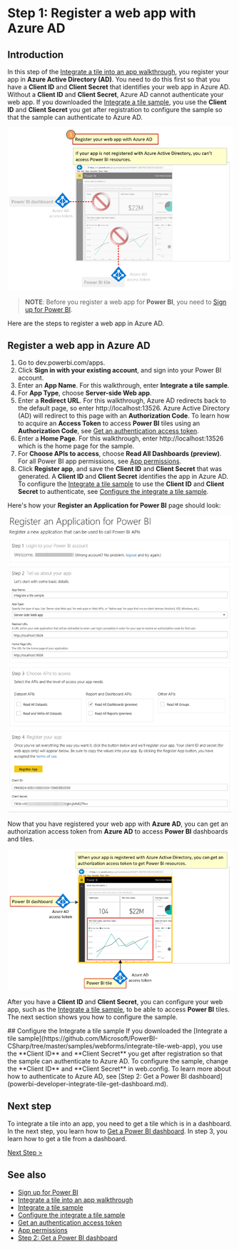 <properties
   pageTitle="Register a web app with Azure AD"
   description="Register a web app with Azure AD"
   services="powerbi"
   documentationCenter=""
   authors="dvana"
   manager="mblythe"
   backup=""
   editor=""
   tags=""/>

<tags
   ms.service="powerbi"
   ms.devlang="NA"
   ms.topic="get-started-article"
   ms.tgt_pltfrm="NA"
   ms.workload="powerbi"
   ms.date="05/24/2016"
   ms.author="derrickv"/>

# Step 1: Register a web app with Azure AD

## Introduction

In this step of the [Integrate a tile into an app walkthrough](powerbi-developer-integrate-tile.md), you register your app in **Azure Active Directory (AD)**. You need to do this first so that you have a **Client ID** and **Client Secret** that identifies your web app in Azure AD. Without a **Client ID** and **Client Secret**, Azure AD cannot authenticate your web app. If you downloaded the [Integrate a tile sample](https://github.com/Microsoft/PowerBI-CSharp/tree/master/samples/webforms/integrate-tile-web-app), you use the **Client ID** and **Client Secret** you get after registration to configure the sample so that the sample can authenticate to Azure AD.

![](media\powerbi-developer-integrate-tile\integrate-tile-step1a.png)

>**NOTE**: Before you register a web app for **Power BI**, you need to [Sign up for Power BI](powerbi-admin-free-with-custom-azure-directory.md).

Here are the steps to register a web app in Azure AD.

## Register a web app in Azure AD

1. Go to dev.powerbi.com/apps.
2. Click **Sign in with your existing account**, and sign into your Power BI account.
3. Enter an **App Name**. For this walkthrough, enter **Integrate a tile sample**.
4. For **App Type**, choose **Server-side Web app**.
5. Enter a **Redirect URL**. For this walkthrough, Azure AD redirects back to the default page, so enter http://localhost:13526. Azure Active Directory (AD) will redirect to this page with an **Authorization Code**. To learn how to acquire an **Access Token** to access **Power BI** tiles using an **Authorization Code**, see [Get an authentication access token](powerbi-developer-integrate-tile-get-dashboard.md#get-token).
6. Enter a **Home Page**. For this walkthrough, enter http://localhost:13526 which is the home page for the sample.
7. For **Choose APIs to access**, choose **Read All Dashboards (preview)**. For all Power BI app permissions, see [App permissions](powerbi-developer-power-bi-permissions.md).
7. Click **Register app**, and save the **Client ID** and **Client Secret** that was generated. A **Client ID** and **Client Secret** identifies the app in Azure AD. To configure the [Integrate a tile sample](https://github.com/Microsoft/PowerBI-CSharp/tree/master/samples/webforms/integrate-tile-web-app) to use the **Client ID** and **Client Secret** to authenticate, see [Configure the integrate a tile sample](powerbi-developer-integrate-tile-register.md#configure-sample).

Here's how your **Register an Application for Power BI** page should look:

![](media\powerbi-developer-integrate-tile\register-app.png)

Now that you have registered your web app with **Azure AD**, you can get an authorization access token from **Azure AD** to access **Power BI** dashboards and tiles.

![](media\powerbi-developer-integrate-tile\integrate-tile-step1b.png)

After you have a **Client ID** and **Client Secret**, you can configure your web app, such as the [Integrate a tile sample](https://github.com/Microsoft/PowerBI-CSharp/tree/master/samples/webforms/integrate-tile-web-app), to be able to access **Power BI** tiles. The next section shows you how to configure the sample.

<a name="configure-sample"/>
## Configure the Integrate a tile sample
If you downloaded the [Integrate a tile sample](https://github.com/Microsoft/PowerBI-CSharp/tree/master/samples/webforms/integrate-tile-web-app), you use the **Client ID** and **Client Secret** you get after registration so that the sample can authenticate to Azure AD. To configure the sample, change the **Client ID** and **Client Secret** in web.config. To learn more about how to authenticate to Azure AD, see [Step 2: Get a Power BI dashboard](powerbi-developer-integrate-tile-get-dashboard.md).

## Next step

To integrate a tile into an app, you need to get a tile which is in a dashboard. In the next step, you learn how to [Get a Power BI dashboard](powerbi-developer-integrate-tile-get-dashboard.md). In step 3, you learn how to get a tile from a dashboard.

[Next Step >](powerbi-developer-integrate-tile-get-dashboard.md)

## See also
-	[Sign up for Power BI](powerbi-admin-free-with-custom-azure-directory.md)
-	[Integrate a tile into an app walkthrough](powerbi-developer-integrate-tile.md)
-	[Integrate a tile sample](https://github.com/Microsoft/PowerBI-CSharp/tree/master/samples/webforms/integrate-tile-web-app)
-	[Configure the integrate a tile sample](powerbi-developer-integrate-tile-register.md#configure-sample)
-	[Get an authentication access token](powerbi-developer-integrate-tile-get-dashboard.md#get-token)
-	[App permissions](powerbi-developer-power-bi-permissions.md)
-	[Step 2: Get a Power BI dashboard](powerbi-developer-integrate-tile-get-dashboard.md)
